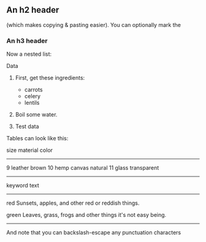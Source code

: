 An h2 header
------------

(which makes copying & pasting easier). You can optionally mark the

### An h3 header ###

Now a nested list:

Data

 1. First, get these ingredients:

      * carrots
      * celery
      * lentils

 2. Boil some water.
 3. Test data
[^1]: Footnote text goes here.

Tables can look like this:

size  material      color
----  ------------  ------------
9     leather       brown
10    hemp canvas   natural
11    glass         transparent
--------  -----------------------
keyword   text
--------  -----------------------
red       Sunsets, apples, and
          other red or reddish
          things.

green     Leaves, grass, frogs
          and other things it's
          not easy being.
--------  -----------------------

And note that you can backslash-escape any punctuation characters
